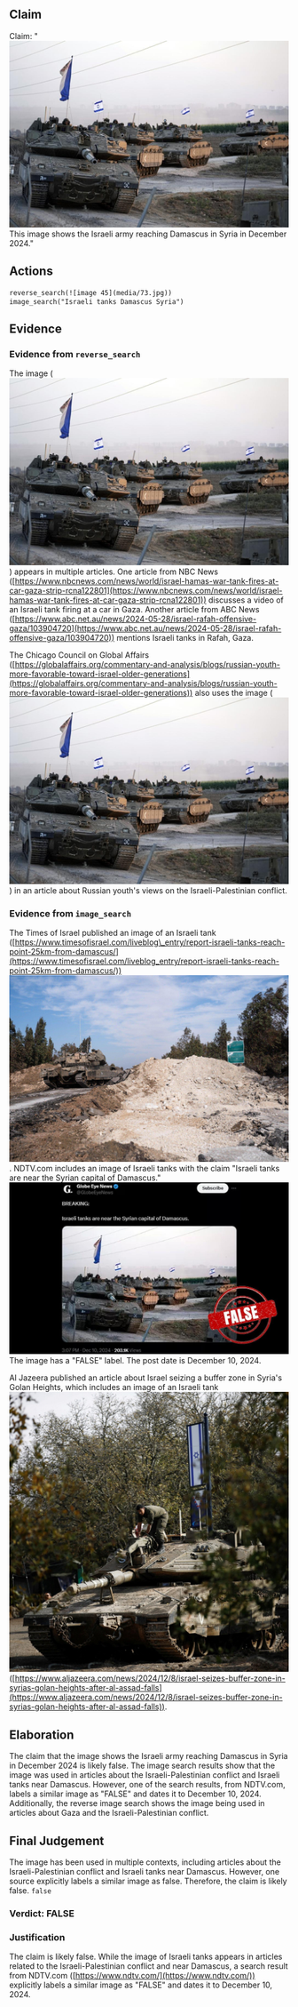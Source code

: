 ## Claim
Claim: "![image 45](media/73.jpg) This image shows the Israeli army reaching Damascus in Syria in December 2024."

## Actions
```
reverse_search(![image 45](media/73.jpg))
image_search("Israeli tanks Damascus Syria")
```

## Evidence
### Evidence from `reverse_search`
The image (![image 45](media/73.jpg)) appears in multiple articles. One article from NBC News ([https://www.nbcnews.com/news/world/israel-hamas-war-tank-fires-at-car-gaza-strip-rcna122801](https://www.nbcnews.com/news/world/israel-hamas-war-tank-fires-at-car-gaza-strip-rcna122801)) discusses a video of an Israeli tank firing at a car in Gaza. Another article from ABC News ([https://www.abc.net.au/news/2024-05-28/israel-rafah-offensive-gaza/103904720](https://www.abc.net.au/news/2024-05-28/israel-rafah-offensive-gaza/103904720)) mentions Israeli tanks in Rafah, Gaza.

The Chicago Council on Global Affairs ([https://globalaffairs.org/commentary-and-analysis/blogs/russian-youth-more-favorable-toward-israel-older-generations](https://globalaffairs.org/commentary-and-analysis/blogs/russian-youth-more-favorable-toward-israel-older-generations)) also uses the image (![image 45](media/73.jpg)) in an article about Russian youth's views on the Israeli-Palestinian conflict.


### Evidence from `image_search`
The Times of Israel published an image of an Israeli tank ([https://www.timesofisrael.com/liveblog\_entry/report-israeli-tanks-reach-point-25km-from-damascus/](https://www.timesofisrael.com/liveblog_entry/report-israeli-tanks-reach-point-25km-from-damascus/)) ![image 8176](media/2025-08-29_22-23-1756506201-128115.jpg). NDTV.com includes an image of Israeli tanks with the claim "Israeli tanks are near the Syrian capital of Damascus." ![image 8177](media/2025-08-29_22-23-1756506201-279394.jpg) The image has a "FALSE" label. The post date is December 10, 2024.

Al Jazeera published an article about Israel seizing a buffer zone in Syria's Golan Heights, which includes an image of an Israeli tank ![image 8178](media/2025-08-29_22-23-1756506201-552557.jpg) ([https://www.aljazeera.com/news/2024/12/8/israel-seizes-buffer-zone-in-syrias-golan-heights-after-al-assad-falls](https://www.aljazeera.com/news/2024/12/8/israel-seizes-buffer-zone-in-syrias-golan-heights-after-al-assad-falls)).


## Elaboration
The claim that the image shows the Israeli army reaching Damascus in Syria in December 2024 is likely false. The image search results show that the image was used in articles about the Israeli-Palestinian conflict and Israeli tanks near Damascus. However, one of the search results, from NDTV.com, labels a similar image as "FALSE" and dates it to December 10, 2024. Additionally, the reverse image search shows the image being used in articles about Gaza and the Israeli-Palestinian conflict.


## Final Judgement
The image has been used in multiple contexts, including articles about the Israeli-Palestinian conflict and Israeli tanks near Damascus. However, one source explicitly labels a similar image as false. Therefore, the claim is likely false. `false`

### Verdict: FALSE

### Justification
The claim is likely false. While the image of Israeli tanks appears in articles related to the Israeli-Palestinian conflict and near Damascus, a search result from NDTV.com ([https://www.ndtv.com/](https://www.ndtv.com/)) explicitly labels a similar image as "FALSE" and dates it to December 10, 2024.
